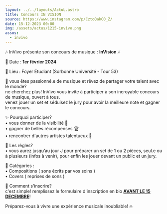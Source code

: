 ```yaml
---
layout: ../../layouts/ActuL.astro
title: Concours IN VISION
source: https://www.instagram.com/p/CztoQakCO_Z/
date: 15-12-2023 00:00
img: /assets/actus/1215-invivo.png
assos:
  - invivo
---
```


🎶 InVivo présente son concours de musique : __InVision__ 🎶

📆 Date : __1er février 2024__

📍 Lieu : Foyer Etudiant (Sorbonne Université - Tour 53)

🎤 vous êtes passionné.e de musique et rêvez de partager votre talent avec le monde?  
ne cherchez plus! InVivo vous invite à participer à son incroyable concours de musique, ouvert à tous.  
venez jouer un set et séduisez le jury pour avoir la meilleure note et gagner le concours.

✨ Pourquoi participer?  
• vous donner de la visibilité 🌟  
• gagner de belles récompenses 🏆  
• rencontrer d'autres artistes talentueux 🎵

📏 Les règles?  
• vous aurez jusqu’au jour J pour préparer un set de 1 ou 2 pièces, seul.e ou à plusieurs (infos à venir), pour enfin les jouer devant un public et un jury.

🎸 Catégories :  
• Compositions ( sons écrits par vos soins )  
• Covers ( reprises de sons )

📝 Comment s'inscrire?  
c'est simple! remplissez le formulaire d'inscription en bio <u>__AVANT LE 15 DECEMBRE__</u>!

Préparez-vous à vivre une expérience musicale inoubliable! 🔥